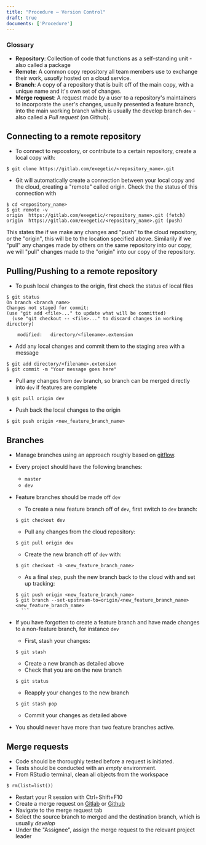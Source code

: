 ```yaml
---
title: "Procedure – Version Control"
draft: true
documents: ['Procedure']
---
```


### Glossary
- **Repository**: Collection of code that functions as a self-standing unit - also called a package
- **Remote**: A common copy repository all team members use to exchange their work, *usually* hosted on a cloud service.
- **Branch**: A copy of a repository that is built off of the main copy, with a unique name and it's own set of changes.
- **Merge request**: A request made by a user to a repository's maintainers to incorporate the user's changes, usually presented a feature branch, into the main working branch which is usually the develop branch `dev` - also called a *Pull request* (on Github). 
  
## Connecting to a remote repository
  
- To connect to repoostory, or contribute to a certain repository, create a local copy with:
```{r}
$ git clone https://gitlab.com/exegetic/<repository_name>.git
```
- Git will automatically create a connection between your local copy and the cloud, creating a "remote" called origin. Check the the status of this connection with
```{r}
$ cd <repository_name>
$ git remote -v
origin	https://gitlab.com/exegetic/<repository_name>.git (fetch)
origin	https://gitlab.com/exegetic/<repository_name>.git (push)
```
This states the if we make any changes and "push" to the cloud repository, or the "origin", this will be to the location specified above. Similarily if we "pull" any changes made by others on the same repository into our copy, we will "pull" changes made to the "origin" into our copy of the repository.

## Pulling/Pushing to a remote repository

- To push local changes to the origin, first check the status of local files
```{r}
$ git status
On branch <branch_name>
Changes not staged for commit:
(use "git add <file>..." to update what will be committed)
  (use "git checkout -- <file>..." to discard changes in working directory)

	modified:   directory/<filename>.extension
```
- Add any local changes and commit them to the staging area with a message
```{r}
$ git add directory/<filename>.extension
$ git commit -m "Your message goes here"
```
- Pull any changes from `dev` branch, so branch can be merged directly into `dev` if features are complete
```{r}
$ git pull origin dev
```
- Push back the local changes to the origin
```{r}
$ git push origin <new_feature_branch_name>
```

## Branches

- Manage branches using an approach roughly based on [gitflow](https://nvie.com/posts/a-successful-git-branching-model/).
- Every project should have the following branches:
    * `master`
    * `dev`
- Feature branches should be made off `dev`
    - To create a new feature branch off of `dev`, first switch to `dev` branch:
    ```{r}
    $ git checkout dev
    ```
    - Pull any changes from the cloud repository:
    ```{r}
    $ git pull origin dev
    ```
    - Create the new branch off of `dev` with:
    ```{r}
    $ git checkout -b <new_feature_branch_name>
    ```
    - As a final step, push the new branch back to the cloud with and set up tracking:
    ```{r}
    $ git push origin <new_feature_branch_name>
    $ git branch --set-upstream-to=origin/<new_feature_branch_name> <new_feature_branch_name>
      ```

- If you have forgotten to create a feature branch and have made changes to a non-feature branch, for instance `dev`
    - First, stash your changes:
    ```{r}
    $ git stash
    ```
    - Create a new branch as detailed above
    - Check that you are on the new branch
    ```{r}
    $ git status
    ```
    - Reapply your changes to the new branch
    ```{r}
    $ git stash pop
    ```
    - Commit your changes as detailed above

- You should never have more than two feature branches active.

## Merge requests

- Code should be thoroughly tested before a request is initiated.
- Tests should be conducted with an *empty* environment.
- From RStudio terminal, clean all objects from the workspace
```{r}
$ rm(list=list())
``` 
- Restart your R session with Ctrl+Shift+F10
- Create a merge request on [Gitlab](https://gitlab.com/exegetic) or [Github](https://github.com/datawookie/www-exegetic-biz)
- Navigate to the merge request tab 
- Select the source branch to merged and the destination branch, which is usually *develop*
- Under the "Assignee", assign the merge request to the relevant project leader


